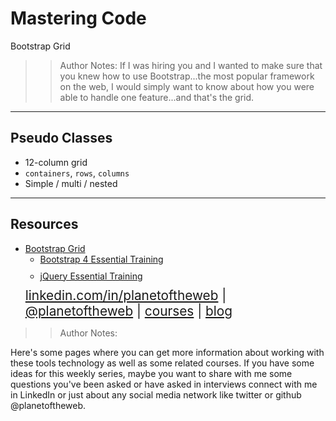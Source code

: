 <!-- .slide: data-state="title" -->

# Mastering Code
Bootstrap Grid

> >Author Notes:
If I was hiring you and I wanted to make sure that you knew how to use Bootstrap...the most popular framework on the web, I would simply want to know about how you were able to handle one feature...and that's the grid.

---

## Pseudo Classes

- 12-column grid
- `containers`, `rows`, `columns`
- Simple / multi / nested

---
## Resources
<ul>
  <li><a href="http://getbootstrap.com/docs/4.0/layout/grid/">Bootstrap Grid</a></li>
  <li style="list-style: none;">
    <ul>
      <li style="margin-bottom: 10px"><a href="https://www.linkedin.com/learning/bootstrap-4-essential-training?trk=insiders_6787408_learning">Bootstrap 4 Essential Training</a></li>
      <li style="margin-bottom: 10px"><a href="https://www.linkedin.com/learning/jquery-essential-training-2?trk=insiders_6787408_learning">jQuery Essential Training</a></li>
    </ul>
  </li>
  <li style="list-style: none; font-size: 1.3rem;"><a href="hhttps://www.linkedin.com/in/planetoftheweb">linkedin.com/in/planetoftheweb</a> | <a href="https://www.twitter.com/planetoftheweb">@planetoftheweb</a> | <a href="https://www.linkedin.com/learning/instructors/ray-villalobos">courses</a> | <a href="https://raybo.org">blog</a></li>
</ul>

> > Author Notes:

Here's some pages where you can get more information about working with these tools technology as well as some related courses. If you have some ideas for this weekly series, maybe you want to share with me some questions you've been asked or have asked in interviews connect with me in LinkedIn or just about any social media network like twitter or github @planetoftheweb.
